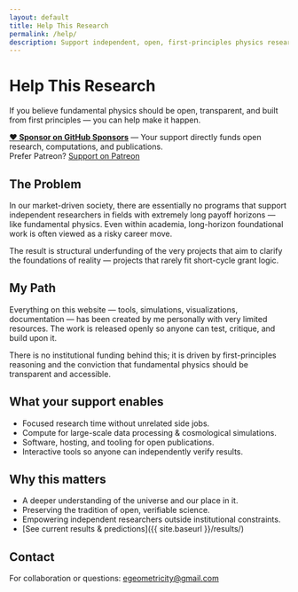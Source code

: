 ```yaml
---
layout: default
title: Help This Research
permalink: /help/
description: Support independent, open, first-principles physics research — WILL Geometry.
---
```


# Help This Research

If you believe fundamental physics should be open, transparent, and built from first principles — you can help make it happen.

**[❤ Sponsor on GitHub Sponsors](https://github.com/sponsors/AntonRize)** — Your support directly funds open research, computations, and publications.  
Prefer Patreon? [Support on Patreon](https://www.patreon.com/c/AntonRize)

## The Problem
In our market-driven society, there are essentially no programs that support independent researchers in fields with extremely long payoff horizons — like fundamental physics. Even within academia, long-horizon foundational work is often viewed as a risky career move.

The result is structural underfunding of the very projects that aim to clarify the foundations of reality — projects that rarely fit short-cycle grant logic.

## My Path
Everything on this website — tools, simulations, visualizations, documentation — has been created by me personally with very limited resources. The work is released openly so anyone can test, critique, and build upon it.

There is no institutional funding behind this; it is driven by first-principles reasoning and the conviction that fundamental physics should be transparent and accessible.

## What your support enables
- Focused research time without unrelated side jobs.
- Compute for large-scale data processing & cosmological simulations.
- Software, hosting, and tooling for open publications.
- Interactive tools so anyone can independently verify results.

## Why this matters
- A deeper understanding of the universe and our place in it.
- Preserving the tradition of open, verifiable science.
- Empowering independent researchers outside institutional constraints.
- [See current results & predictions]({{ site.baseurl }}/results/)

## Contact
For collaboration or questions: [egeometricity@gmail.com](mailto:egeometricity@gmail.com)
